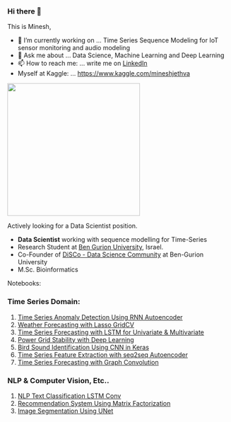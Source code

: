 ### Hi there 👋
This is Minesh, 

- 🔭 I’m currently working on ... Time Series Sequence Modeling for IoT sensor monitoring and audio modeling
- 💬 Ask me about ... Data Science, Machine Learning and Deep Learning 
- 📫 How to reach me: ... write me on [LinkedIn](https://LinkedIn.com/in/mineshjethva) 
- Myself at Kaggle: ... https://www.kaggle.com/mineshjethva

<!--
**minesh1291/Minesh1291** is a ✨ _special_ ✨ repository because its `README.md` (this file) appears on your GitHub profile.

Here are some ideas to get you started:

- 🔭 I’m currently working on ...
- 🌱 I’m currently learning ...
- 👯 I’m looking to collaborate on ...
- 🤔 I’m looking for help with ...
- 💬 Ask me about ...
- 📫 How to reach me: ...
- 😄 Pronouns: ...
- ⚡ Fun fact: ...

-->

<img src="https://github-readme-stats.vercel.app/api?username=minesh1291&show_icons=true&theme=dark" width=300>

Actively looking for a Data Scientist position. 

*  **Data Scientist** working with sequence modelling for Time-Series
*  Research Student at [Ben Gurion University](https://in.bgu.ac.il/en/Pages/default.aspx), Israel.
*  Co-Founder of [DiSCo - Data Science Community](https://www.bengis.org/disco) at Ben-Gurion University 
*  M.Sc. Bioinformatics

Notebooks:

### Time Series Domain:
1.  [Time Series Anomaly Detection Using RNN Autoencoder](https://www.kaggle.com/mineshjethva/timeseries-anomaly-detection-using-rnn-autoencoder)
1.  [Weather Forecasting with Lasso GridCV](https://www.kaggle.com/mineshjethva/weather-forcasting-lasso-gridcv?scriptVersionId=3567529)
1. [Time Series Forecasting with LSTM for Univariate & Multivariate](https://www.kaggle.com/mineshjethva/time-series-forecasting-with-lstm-for-uni-multivar)
1. [Power Grid Stability with Deep Learning](https://www.kaggle.com/mineshjethva/power-grid-stability-with-deep-learning)
1. [Bird Sound Identification Using CNN in Keras](https://www.kaggle.com/mineshjethva/making-prediction-with-keras-pre-trained-model?scriptVersionId=39728764)
1. [Time Series Feature Extraction with seq2seq Autoencoder](https://www.kaggle.com/mineshjethva/timeseries-featureextraction-seq2seq-autoencoder)
1. [Time Series Forecasting with Graph Convolution](https://www.kaggle.com/mineshjethva/graph-timeseries-forecasting)

### NLP & Computer Vision, Etc..
1. [NLP Text Classification LSTM Conv](https://www.kaggle.com/mineshjethva/nlp-text-classification-lstm-conv?scriptVersionId=39400049)
1. [Recommendation System Using Matrix Factorization](https://www.kaggle.com/mineshjethva/recommendation-system-using-matrix-factorization)
1. [Image Segmentation Using UNet](https://www.kaggle.com/mineshjethva/image-segmentation-using-unet)

